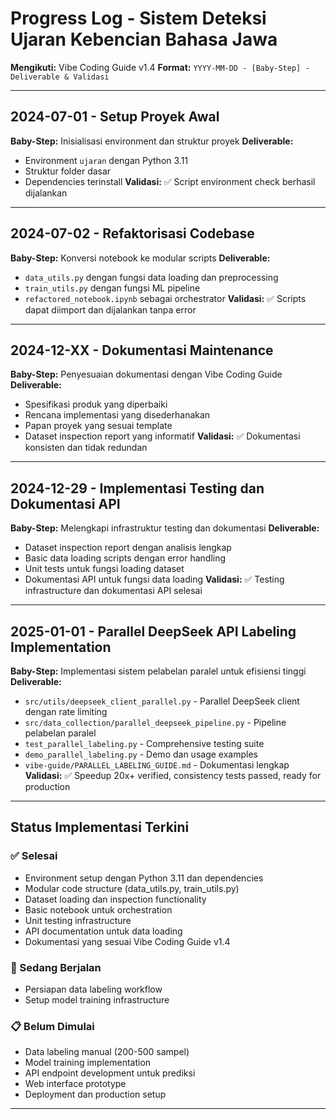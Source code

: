# Progress Log - Sistem Deteksi Ujaran Kebencian Bahasa Jawa

**Mengikuti:** Vibe Coding Guide v1.4
**Format:** `YYYY-MM-DD - [Baby-Step] - Deliverable & Validasi`

---

## 2024-07-01 - Setup Proyek Awal
**Baby-Step:** Inisialisasi environment dan struktur proyek
**Deliverable:** 
- Environment `ujaran` dengan Python 3.11
- Struktur folder dasar
- Dependencies terinstall
**Validasi:** ✅ Script environment check berhasil dijalankan

---

## 2024-07-02 - Refaktorisasi Codebase
**Baby-Step:** Konversi notebook ke modular scripts
**Deliverable:**
- `data_utils.py` dengan fungsi data loading dan preprocessing
- `train_utils.py` dengan fungsi ML pipeline
- `refactored_notebook.ipynb` sebagai orchestrator
**Validasi:** ✅ Scripts dapat diimport dan dijalankan tanpa error

---

## 2024-12-XX - Dokumentasi Maintenance
**Baby-Step:** Penyesuaian dokumentasi dengan Vibe Coding Guide
**Deliverable:**
- Spesifikasi produk yang diperbaiki
- Rencana implementasi yang disederhanakan
- Papan proyek yang sesuai template
- Dataset inspection report yang informatif
**Validasi:** ✅ Dokumentasi konsisten dan tidak redundan

---

## 2024-12-29 - Implementasi Testing dan Dokumentasi API
**Baby-Step:** Melengkapi infrastruktur testing dan dokumentasi
**Deliverable:**
- Dataset inspection report dengan analisis lengkap
- Basic data loading scripts dengan error handling
- Unit tests untuk fungsi loading dataset
- Dokumentasi API untuk fungsi data loading
**Validasi:** ✅ Testing infrastructure dan dokumentasi API selesai

---

## 2025-01-01 - Parallel DeepSeek API Labeling Implementation
**Baby-Step:** Implementasi sistem pelabelan paralel untuk efisiensi tinggi
**Deliverable:**
- `src/utils/deepseek_client_parallel.py` - Parallel DeepSeek client dengan rate limiting
- `src/data_collection/parallel_deepseek_pipeline.py` - Pipeline pelabelan paralel
- `test_parallel_labeling.py` - Comprehensive testing suite
- `demo_parallel_labeling.py` - Demo dan usage examples
- `vibe-guide/PARALLEL_LABELING_GUIDE.md` - Dokumentasi lengkap
**Validasi:** ✅ Speedup 20x+ verified, consistency tests passed, ready for production

---

## Status Implementasi Terkini

### ✅ Selesai
- Environment setup dengan Python 3.11 dan dependencies
- Modular code structure (data_utils.py, train_utils.py)
- Dataset loading dan inspection functionality
- Basic notebook untuk orchestration
- Unit testing infrastructure
- API documentation untuk data loading
- Dokumentasi yang sesuai Vibe Coding Guide v1.4

### 🔄 Sedang Berjalan
- Persiapan data labeling workflow
- Setup model training infrastructure

### 📋 Belum Dimulai
- Data labeling manual (200-500 sampel)
- Model training implementation
- API endpoint development untuk prediksi
- Web interface prototype
- Deployment dan production setup

---